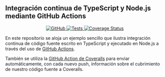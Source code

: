 ## Integración continua de TypeScript y Node.js mediante GitHub Actions 

<p align="center">
    <a href="https://github.com/ULL-ESIT-INF-DSI-2021/github-actions-typescript-nodejs-ci/blob/master/LICENSE">
        <img alt="GitHub" src="https://img.shields.io/github/license/ULL-ESIT-INF-DSI-2021/github-actions-typescript-nodejs-ci">
    </a>
    <a href="https://github.com/ULL-ESIT-INF-DSI-2021/github-actions-typescript-nodejs-ci/actions/workflows/tests.yml">
        <img alt="Tests" src="https://github.com/ULL-ESIT-INF-DSI-2021/github-actions-typescript-nodejs-ci/actions/workflows/tests.yml/badge.svg">
    </a>
    <a href='https://coveralls.io/github/ULL-ESIT-INF-DSI-2021/github-actions-typescript-nodejs-ci?branch=main'>
        <img src='https://coveralls.io/repos/github/ULL-ESIT-INF-DSI-2021/github-actions-typescript-nodejs-ci/badge.svg?branch=main' alt='Coverage Status' />
    </a>
</p>

En este repositorio se aloja un ejemplo sencillo que ilustra integración continua de código fuente escrito en TypeScript y
ejecutado en Node.js a través del uso de [GitHub Actions](https://docs.github.com/en/actions).

También se utiliza la [GitHub Action de Coveralls](https://github.com/marketplace/actions/coveralls-github-action)
para enviar automáticamente, con cada nuevo push, información sobre el cubrimiento de nuestro código fuente a Coveralls.
